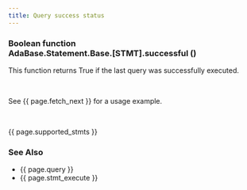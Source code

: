 ```yaml
---
title: Query success status
---
```


<div class="leftside">
<h3>Boolean function<br/>
AdaBase.Statement.Base.[STMT].successful ()</h3>
<p>
This function returns True if the last query was successfully executed.
</p>
<br/>
<p class="caption">See {{ page.fetch_next }} for a usage example.</p>
<br/>
<p>{{ page.supported_stmts }}</p>
</div>
<div class="sidenav">
  <h3>See Also</h3>
  <ul>
    <li>{{ page.query }}</li>
    <li>{{ page.stmt_execute }}</li>
  </ul>
</div>
